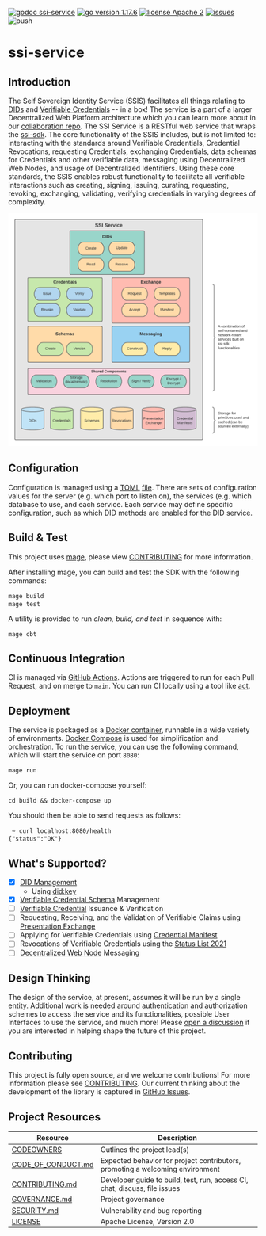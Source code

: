 [![godoc ssi-service](https://img.shields.io/badge/godoc-ssi--service-blue)](https://github.com/TBD54566975/ssi-service)
[![go version 1.17.6](https://img.shields.io/badge/go_version-1.17.6-brightgreen)](https://go.dev/)
[![license Apache 2](https://img.shields.io/badge/license-Apache%202-black)](https://github.com/TBD54566975/ssi-service/blob/main/LICENSE)
[![issues](https://img.shields.io/github/issues/TBD54566975/ssi-service)](https://github.com/TBD54566975/ssi-service/issues)
![push](https://github.com/TBD54566975/ssi-service/workflows/ssi-service-ci/badge.svg?branch=main&event=push)

# ssi-service

## Introduction

The Self Sovereign Identity Service (SSIS) facilitates all things relating to [DIDs](https://www.w3.org/TR/did-core/)
and [Verifiable Credentials](https://www.w3.org/TR/vc-data-model) -- in a box! The service is a part of a larger
Decentralized Web Platform architecture which you can learn more about in our
[collaboration repo](https://github.com/TBD54566975/collaboration). The SSI Service is a RESTful web service that
wraps the [ssi-sdk](https://github.com/TBD54566975/ssi-sdk). The core functionality of the SSIS includes,
but is not limited to: interacting with the standards around Verifiable Credentials, Credential Revocations, requesting
Credentials, exchanging Credentials, data schemas for Credentials and other verifiable data, messaging using
Decentralized Web Nodes, and usage of Decentralized Identifiers. Using these core standards, the SSIS enables robust
functionality to facilitate all verifiable interactions such as creating, signing, issuing, curating, requesting,
revoking, exchanging, validating, verifying credentials in varying degrees of complexity.

![ssi-sdk](doc/ssi-service.png)

## Configuration

Configuration is managed using a [TOML](https://toml.io/en/) [file](https://github.com/TBD54566975/ssi-service/blob/main/config/config.toml). There are sets of configuration
values for the server (e.g. which port to listen on), the services (e.g. which database to use, and each service. Each 
service may define specific configuration, such as which DID methods are enabled for the DID service.

## Build & Test

This project uses [mage](https://magefile.org/), please view [CONTRIBUTING](https://github.com/TBD54566975/ssi-service/blob/main/CONTRIBUTING.md) for more information.

After installing mage, you can build and test the SDK with the following commands:
```
mage build
mage test
```

A utility is provided to run _clean, build, and test_ in sequence with:

```
mage cbt
```

## Continuous Integration

CI is managed via [GitHub Actions](https://github.com/TBD54566975/ssi-service/actions). Actions are triggered to run
for each Pull Request, and on merge to `main`. You can run CI locally using a tool
like [act](https://github.com/nektos/act).

## Deployment

The service is packaged as a [Docker container](https://www.docker.com/), runnable in a wide variety of
environments. [Docker Compose](https://docs.docker.com/compose/) is used for simplification and orchestration. To run
the service, you can use the following command, which will start the service on port `8080`:

```shell
mage run
```

Or, you can run docker-compose yourself:

```shell
cd build && docker-compose up 
```

You should then be able to send requests as follows:

```shell
 ~ curl localhost:8080/health
{"status":"OK"}
```

## What's Supported?

- [x] [DID Management](https://www.w3.org/TR/did-core/)
    - Using [did:key](https://w3c-ccg.github.io/did-method-key/)
- [x] [Verifiable Credential Schema](https://w3c-ccg.github.io/vc-json-schemas/v2/index.html) Management
- [ ] [Verifiable Credential](https://www.w3.org/TR/vc-data-model) Issuance & Verification
- [ ] Requesting, Receiving, and the Validation of Verifiable Claims
  using [Presentation Exchange](https://identity.foundation/presentation-exchange/)
- [ ] Applying for Verifiable Credentials using [Credential Manifest](https://identity.foundation/credential-manifest/)
- [ ] Revocations of Verifiable Credentials using the [Status List 2021](https://w3c-ccg.github.io/vc-status-list-2021/)
- [ ] [Decentralized Web Node](https://identity.foundation/decentralized-web-node/spec/) Messaging

## Design Thinking

The design of the service, at present, assumes it will be run by a single entity. Additional work is needed
around authentication and authorization schemes to access the service and its functionalities, possible User Interfaces
to use the service, and much more! Please [open a discussion](https://forums.tbd.website/c/self-sovereign-identity-developers/7)
if you are interested in helping shape the future of this project.

## Contributing

This project is fully open source, and we welcome contributions! For more information please see
[CONTRIBUTING](https://github.com/TBD54566975/ssi-service/blob/main/CONTRIBUTING.md). Our current thinking about the development of the library is captured in
[GitHub Issues](https://github.com/TBD54566975/ssi-service/issues).

## Project Resources

| Resource                                   | Description                                                                   |
|--------------------------------------------|-------------------------------------------------------------------------------|
| [CODEOWNERS](https://github.com/TBD54566975/ssi-service/blob/main/CODEOWNERS)                 | Outlines the project lead(s)                                                  |
| [CODE_OF_CONDUCT.md](https://github.com/TBD54566975/ssi-service/blob/main/CODE_OF_CONDUCT.md) | Expected behavior for project contributors, promoting a welcoming environment |
| [CONTRIBUTING.md](https://github.com/TBD54566975/ssi-service/blob/main/CONTRIBUTING.md)       | Developer guide to build, test, run, access CI, chat, discuss, file issues    |
| [GOVERNANCE.md](https://github.com/TBD54566975/ssi-service/blob/main/GOVERNANCE.md)           | Project governance                                                            |
| [SECURITY.md](https://github.com/TBD54566975/ssi-service/blob/main/SECURITY.md)               | Vulnerability and bug reporting                                               |
| [LICENSE](https://github.com/TBD54566975/ssi-service/blob/main/LICENSE)                       | Apache License, Version 2.0                                                   |
